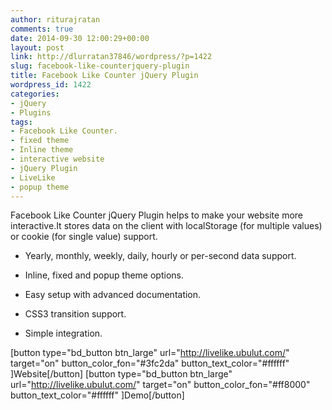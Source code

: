 ```yaml
---
author: riturajratan
comments: true
date: 2014-09-30 12:00:29+00:00
layout: post
link: http://dlurratan37846/wordpress/?p=1422
slug: facebook-like-counterjquery-plugin
title: Facebook Like Counter jQuery Plugin
wordpress_id: 1422
categories:
- jQuery
- Plugins
tags:
- Facebook Like Counter.
- fixed theme
- Inline theme
- interactive website
- jQuery Plugin
- LiveLike
- popup theme
---
```


Facebook Like Counter jQuery Plugin helps to make your website more interactive.It stores data on the client with localStorage (for multiple values) or cookie (for single value) support.



	
  * Yearly, monthly, weekly, daily, hourly or per-second data support.

	
  * Inline, fixed and popup theme options.

	
  * Easy setup with advanced documentation.

	
  * CSS3 transition support.

	
  * Simple integration.


[button type="bd_button btn_large" url="http://livelike.ubulut.com/" target="on" button_color_fon="#3fc2da" button_text_color="#ffffff" ]Website[/button] [button type="bd_button btn_large" url="http://livelike.ubulut.com/" target="on" button_color_fon="#ff8000" button_text_color="#ffffff" ]Demo[/button]
